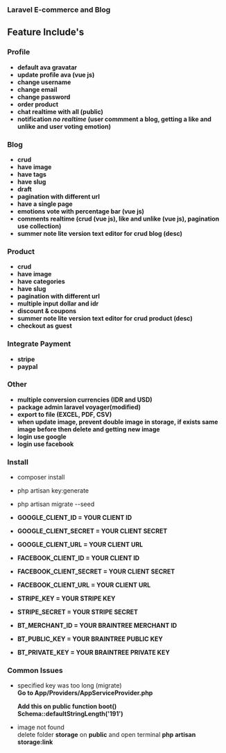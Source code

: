 ### Laravel E-commerce and Blog

## Feature Include's

### Profile

- **default ava gravatar**
- **update profile ava (vue js)**
- **change username**
- **change email**
- **change password**
- **order product**
- **chat realtime with all (public)**
- **notification _no realtime_ (user commment a blog, getting a like and unlike and user voting emotion)**

### Blog

- **crud**
- **have image**
- **have tags**
- **have slug**
- **draft**
- **pagination with different url**
- **have a single page**
- **emotions vote with percentage bar (vue js)**
- **comments realtime (crud (vue js), like and unlike (vue js), pagination use collection)**
- **summer note lite version text editor for crud blog (desc)**

### Product

- **crud**
- **have image**
- **have categories**
- **have slug**
- **pagination with different url**
- **multiple input dollar and idr**
- **discount & coupons**
- **summer note lite version text editor for crud product (desc)**
- **checkout as guest**

### Integrate Payment

- **stripe**
- **paypal**

### Other

- **multiple conversion currencies (IDR and USD)**  
- **package admin laravel voyager(modified)**  
- **export to file (EXCEL, PDF, CSV)**  
- **when update image, prevent double image in storage, if exists same image before then delete and getting new image**
- **login use google**    
- **login use facebook**  

### Install

- composer install
- php artisan key:generate
- php artisan migrate --seed

- **GOOGLE_CLIENT_ID = YOUR CLIENT ID**
- **GOOGLE_CLIENT_SECRET = YOUR CLIENT SECRET**
- **GOOGLE_CLIENT_URL = YOUR CLIENT URL**

- **FACEBOOK_CLIENT_ID = YOUR CLIENT ID**
- **FACEBOOK_CLIENT_SECRET = YOUR CLIENT SECRET**
- **FACEBOOK_CLIENT_URL = YOUR CLIENT URL**

- **STRIPE_KEY = YOUR STRIPE KEY**
- **STRIPE_SECRET = YOUR STRIPE SECRET**

- **BT_MERCHANT_ID = YOUR BRAINTREE MERCHANT ID**
- **BT_PUBLIC_KEY = YOUR BRAINTREE PUBLIC KEY**
- **BT_PRIVATE_KEY = YOUR BRAINTREE PRIVATE KEY**

### Common Issues

- specified key was too long (migrate)  
  **Go to App/Providers/AppServiceProvider.php**

  **Add this on public function boot()**  
  **Schema::defaultStringLength('191')**

- image not found  
  delete folder **storage** on **public** and open terminal
  **php artisan storage:link**  
